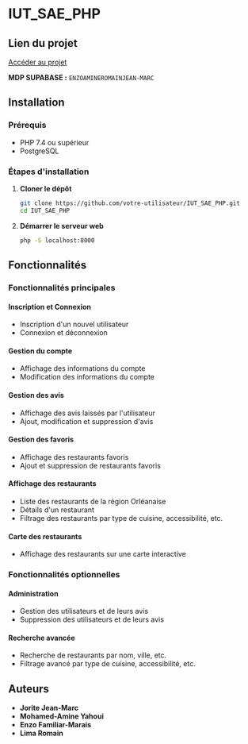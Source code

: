 # IUT_SAE_PHP

## Lien du projet
[Accéder au projet](https://drive.google.com/file/d/1yWPntWR6Tiu30LsabS40O0C57CepPf1v/view?usp=sharing)

**MDP SUPABASE :** `ENZOAMINEROMAINJEAN-MARC`

## Installation

### Prérequis

- PHP 7.4 ou supérieur
- PostgreSQL

### Étapes d'installation

1. **Cloner le dépôt**

   ```bash
   git clone https://github.com/votre-utilisateur/IUT_SAE_PHP.git
   cd IUT_SAE_PHP
   ```

2. **Démarrer le serveur web**

   ```bash
   php -S localhost:8000
   ```

## Fonctionnalités

### Fonctionnalités principales

#### Inscription et Connexion
- Inscription d'un nouvel utilisateur
- Connexion et déconnexion

#### Gestion du compte
- Affichage des informations du compte
- Modification des informations du compte

#### Gestion des avis
- Affichage des avis laissés par l'utilisateur
- Ajout, modification et suppression d'avis

#### Gestion des favoris
- Affichage des restaurants favoris
- Ajout et suppression de restaurants favoris

#### Affichage des restaurants
- Liste des restaurants de la région Orléanaise
- Détails d'un restaurant
- Filtrage des restaurants par type de cuisine, accessibilité, etc.

#### Carte des restaurants
- Affichage des restaurants sur une carte interactive

### Fonctionnalités optionnelles

#### Administration
- Gestion des utilisateurs et de leurs avis
- Suppression des utilisateurs et de leurs avis

#### Recherche avancée
- Recherche de restaurants par nom, ville, etc.
- Filtrage avancé par type de cuisine, accessibilité, etc.

## Auteurs
- **Jorite Jean-Marc**
- **Mohamed-Amine Yahoui**
- **Enzo Familiar-Marais**
- **Lima Romain**
